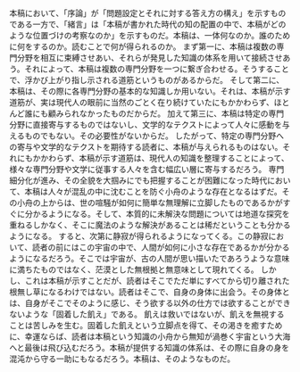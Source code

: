 本稿において、「序論」が「問題設定とそれに対する答え方の構え」を示すものである一方で、「緒言」は「本稿が書かれた時代の知の配置の中で、本稿がどのような位置づけの考察なのか」を示すものだ。本稿は、一体何なのか。誰のために何をするのか。読むことで何が得られるのか。
まず第一に、本稿は複数の専門分野を相互に束縛させあい、それらが発見した知識の体系を用いて接続させあう。それによって、本稿は複数の専門分野を一つに繋ぎ合わせる。そうすることで、浮かび上がり指し示される道筋というものがあるからだ。
そして第二に、本稿は、その際に各専門分野の基本的な知識しか用いない。それは、本稿が示す道筋が、実は現代人の眼前に当然のごとく在り続けていたにもかかわらず、ほとんど誰にも顧みられなかったものだからだ。
加えて第三に、本稿は特定の専門分野に直接寄与するものではないし、文学的なテクストによって人々に感動を与えるものでもない。その必要性がないからだ。
したがって、特定の専門分野への寄与や文学的なテクストを期待する読者に、本稿が与えられるものはない。それにもかかわらず、本稿が示す道筋は、現代人の知識を整理することによって、様々な専門分野や文学に従事する人々を含む幅広い層に寄与するだろう。
専門細分化が進み、その全貌を大掴みにでも把握することが困難になった時代において、本稿は人々が混乱の中に沈むことを防ぐ小舟のような存在となるはずだ。その小舟の上からは、世の喧騒が如何に簡単な無理解に立脚したものであるかがすぐに分かるようになる。そして、本質的に未解決な問題については地道な探究を重ねるしかなく、そこに魔法のような解決があることは稀だということも分かるようになる。
すると、次第に静寂が得られるようになってくる。この静寂において、読者の前にはこの宇宙の中で、人間が如何に小さな存在であるかが分かるようになるだろう。そこでは宇宙が、古の人間が思い描いたであろうような意味に満ちたものではなく、茫漠とした無根拠と無意味として現れてくる。
しかし、これは本稿が示すことだが、読者はそこでただ単にすべてから切り離された根無し草になるわけではない。読者はそこで、自身の身体に出会う。その身体とは、自身がそこでそのように感じ、そう欲する以外の仕方では欲することができないような「固着した飢え」である。
飢えは救いではないが、飢えを無視することは苦しみを生む。固着した飢えという立脚点を得て、その渇きを癒すために、幸運ならば、読者は本稿という知識の小舟から無知が渦巻く宇宙という大海へと最後は飛び込むだろう。本稿が提供する知識の体系は、その際に自身の身を混沌から守る一助にもなるだろう。本稿は、そのようなものだ。